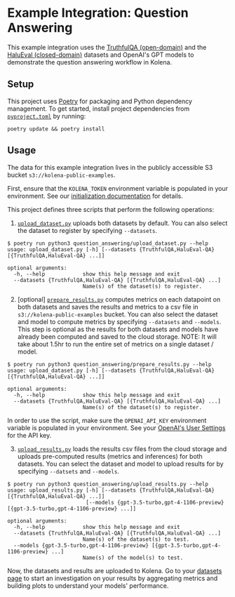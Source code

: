 # Example Integration: Question Answering

This example integration uses the [TruthfulQA (open-domain)](https://github.com/sylinrl/TruthfulQA) and the
[HaluEval (closed-domain)](https://github.com/RUCAIBox/HaluEval/tree/main/evaluation) datasets and OpenAI's GPT models
to demonstrate the question answering workflow in Kolena.

## Setup

This project uses [Poetry](https://python-poetry.org/) for packaging and Python dependency management. To get started,
install project dependencies from [`pyproject.toml`](./pyproject.toml) by running:

```shell
poetry update && poetry install
```

## Usage

The data for this example integration lives in the publicly accessible S3 bucket `s3://kolena-public-examples`.

First, ensure that the `KOLENA_TOKEN` environment variable is populated in your environment. See our
[initialization documentation](https://docs.kolena.io/installing-kolena/#initialization) for details.

This project defines three scripts that perform the following operations:

1. [`upload_dataset.py`](question_answering/upload_dataset.py) uploads both datasets by default. You can also
select the dataset to register by specifying `--datasets`.

```shell
$ poetry run python3 question_answering/upload_dataset.py --help
usage: upload_dataset.py [-h] [--datasets {TruthfulQA,HaluEval-QA} [{TruthfulQA,HaluEval-QA} ...]]

optional arguments:
  -h, --help            show this help message and exit
  --datasets {TruthfulQA,HaluEval-QA} [{TruthfulQA,HaluEval-QA} ...]
                        Name(s) of the dataset(s) to register.
```

2. [optional] [`prepare_results.py`](question_answering/prepare_results.py) computes metrics on each datapoint on both
datasets and saves the results and metrics to a csv file in `s3://kolena-public-examples` bucket. You can also select
the dataset and model to compute metrics by specifying `--datasets` and `--models`. This step is optional as the results
for both datasets and models have already been computed and saved to the cloud storage. NOTE: It will take about 1.5hr
to run the entire set of metrics on a single dataset / model.

```shell
$ poetry run python3 question_answering/prepare_results.py --help
usage: upload_dataset.py [-h] [--datasets {TruthfulQA,HaluEval-QA} [{TruthfulQA,HaluEval-QA} ...]]

optional arguments:
  -h, --help            show this help message and exit
  --datasets {TruthfulQA,HaluEval-QA} [{TruthfulQA,HaluEval-QA} ...]
                        Name(s) of the dataset(s) to register.
```

In order to use the script, make sure the `OPENAI_API_KEY` environment variable is populated in your environment. See
your [OpenAI's User Settings](https://platform.openai.com/api-keys) for the API key.

3. [`upload_results.py`](question_answering/upload_results.py) loads the results csv files from the cloud storage and
uploads pre-computed results (metrics and inferences) for both datasets. You can select the dataset and model to upload
results for by specifying `--datsets` and `--models`.

```shell
$ poetry run python3 question_answering/upload_results.py --help
usage: upload_results.py [-h] [--datasets {TruthfulQA,HaluEval-QA} [{TruthfulQA,HaluEval-QA} ...]]
                         [--models {gpt-3.5-turbo,gpt-4-1106-preview} [{gpt-3.5-turbo,gpt-4-1106-preview} ...]]

optional arguments:
  -h, --help            show this help message and exit
  --datasets {TruthfulQA,HaluEval-QA} [{TruthfulQA,HaluEval-QA} ...]
                        Name(s) of the dataset(s) to test.
  --models {gpt-3.5-turbo,gpt-4-1106-preview} [{gpt-3.5-turbo,gpt-4-1106-preview} ...]
                        Name(s) of the model(s) to test.
```

Now, the datasets and results are uploaded to Kolena. Go to your [datasets page](https://app.kolena.io/redirect/datasets)
to start an investigation on your results by aggregating metrics and building plots to understand your models'
performance.
